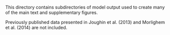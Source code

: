 This directory contains subdirectories of model output used to create many of the main text and supplementary figures. 

Previously published data presented in Joughin et al. (2013) and Morlighem et al. (2014) are not included.
